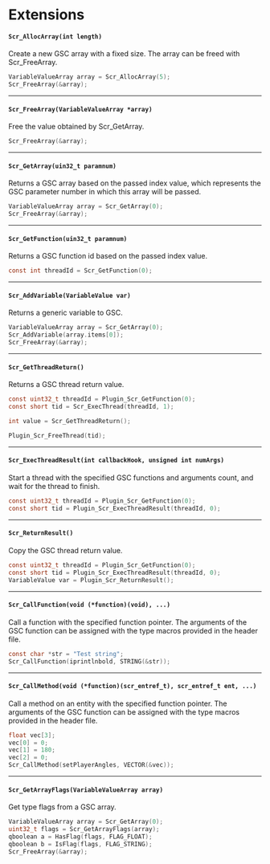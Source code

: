 # Extensions

#### ``Scr_AllocArray(int length)``
Create a new GSC array with a fixed size.
The array can be freed with Scr_FreeArray.

```c
VariableValueArray array = Scr_AllocArray(5);
Scr_FreeArray(&array);
```
<hr>

#### ``Scr_FreeArray(VariableValueArray *array)``
Free the value obtained by Scr_GetArray.

```c
Scr_FreeArray(&array);
```
<hr>

#### ``Scr_GetArray(uin32_t paramnum)``
Returns a GSC array based on the passed index value, which represents the GSC parameter number in which this array will be passed.

```c
VariableValueArray array = Scr_GetArray(0);
Scr_FreeArray(&array);
```
<hr>

#### ``Scr_GetFunction(uin32_t paramnum)``
Returns a GSC function id based on the passed index value.

```c
const int threadId = Scr_GetFunction(0);
```
<hr>

#### ``Scr_AddVariable(VariableValue var)``
Returns a generic variable to GSC.

```c
VariableValueArray array = Scr_GetArray(0);
Scr_AddVariable(array.items[0]);
Scr_FreeArray(&array);
```
<hr>

#### ``Scr_GetThreadReturn()``
Returns a GSC thread return value.

```c
const uint32_t threadId = Plugin_Scr_GetFunction(0);
const short tid = Scr_ExecThread(threadId, 1);

int value = Scr_GetThreadReturn();

Plugin_Scr_FreeThread(tid);
```
<hr>

#### ``Scr_ExecThreadResult(int callbackHook, unsigned int numArgs)``
Start a thread with the specified GSC functions and arguments count, and wait for the thread to finish.

```c
const uint32_t threadId = Plugin_Scr_GetFunction(0);
const short tid = Plugin_Scr_ExecThreadResult(threadId, 0);
```
<hr>

#### ``Scr_ReturnResult()``
Copy the GSC thread return value.

```c
const uint32_t threadId = Plugin_Scr_GetFunction(0);
const short tid = Plugin_Scr_ExecThreadResult(threadId, 0);
VariableValue var = Plugin_Scr_ReturnResult();
```
<hr>

#### ``Scr_CallFunction(void (*function)(void), ...)``
Call a function with the specified function pointer. The arguments of the GSC function can be assigned with the type macros provided in the header file.

```c
const char *str = "Test string";
Scr_CallFunction(iprintlnbold, STRING(&str));
```
<hr>

#### ``Scr_CallMethod(void (*function)(scr_entref_t), scr_entref_t ent, ...)``
Call a method on an entity with the specified function pointer. The arguments of the GSC function can be assigned with the type macros provided in the header file.

```c
float vec[3];
vec[0] = 0;
vec[1] = 180;
vec[2] = 0;
Scr_CallMethod(setPlayerAngles, VECTOR(&vec));
```
<hr>

#### ``Scr_GetArrayFlags(VariableValueArray array)``
Get type flags from a GSC array.

```c
VariableValueArray array = Scr_GetArray(0);
uint32_t flags = Scr_GetArrayFlags(array);
qboolean a = HasFlag(flags, FLAG_FLOAT);
qboolean b = IsFlag(flags, FLAG_STRING);
Scr_FreeArray(&array);
```
